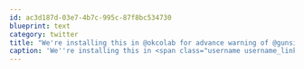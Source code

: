 ```yaml
---
id: ac3d187d-03e7-4b7c-995c-87f8bc534730
blueprint: text
category: twitter
title: "We're installing this in @okcolab for advance warning of @gunsinger dance parties ow.ly/g1foI cc: @dawsonrb"
caption: 'We''re installing this in <span class="username username_linked">@<a href="https://twitter.com/okcolab" title="Okanagan coLab">okcolab</a></span> for advance warning of <span class="username username_linked">@<a href="https://twitter.com/gunsinger" title="Cynthia Gunsinger">gunsinger</a></span> dance parties <a href="http://ow.ly/g1foI" title="http://ow.ly/g1foI" class="link link_untco">ow.ly/g1foI</a> cc: <span class="username username_linked">@<a href="https://twitter.com/dawsonrb" title="Robert Dawson">dawsonrb</a></span>'
---
```

